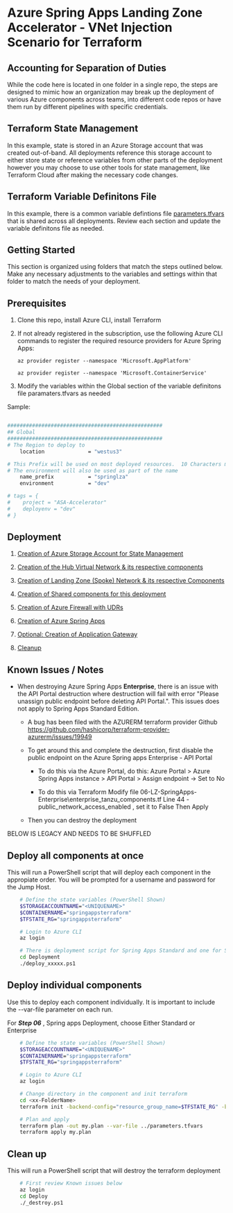 # Azure Spring Apps Landing Zone Accelerator - VNet Injection Scenario for Terraform

## Accounting for Separation of Duties 
While the code here is located in one folder in a single repo, the steps are designed to mimic how an organization may break up the deployment of various Azure components across teams, into different code repos or have them run by different pipelines with specific credentials. 

## Terraform State Management
In this example, state is stored in an Azure Storage account that was created out-of-band.  All deployments reference this storage account to either store state or reference variables from other parts of the deployment however you may choose to use other tools for state management, like Terraform Cloud after making the necessary code changes.

## Terraform Variable Definitons File
In this example, there is a common variable defintions file [parameters.tfvars](./parameters.tfvars) that is shared across all deployments. Review each section and update the variable definitons file as needed. 

## Getting Started 
This section is organized using folders that match the steps outlined below. Make any necessary adjustments to the variables and settings within that folder to match the needs of your deployment. 

## Prerequisites 
1. Clone this repo, install Azure CLI, install Terraform

2. If not already registered in the subscription, use the following Azure CLI commands to register the required resource providers for Azure Spring Apps:

    `az provider register --namespace 'Microsoft.AppPlatform'`

    `az provider register --namespace 'Microsoft.ContainerService'`

3. Modify the variables within the Global section of the variable definitons file paramaters.tfvars as needed

Sample:
```bash

##################################################
## Global
##################################################
# The Region to deploy to
    location              = "westus3"

# This Prefix will be used on most deployed resources.  10 Characters max.
# The environment will also be used as part of the name
    name_prefix           = "springlza"
    environment           = "dev"

# tags = { 
#    project = "ASA-Accelerator"
#    deployenv = "dev"
# }

```


## Deployment
1. [Creation of Azure Storage Account for State Management](./01-State-Storage.md)

2. [Creation of the Hub Virtual Network & its respective components](./02-Hub-Network.md)

3. [Creation of Landing Zone (Spoke) Network & its respective Components](./03-LZ-Network.md)

4. [Creation of Shared components for this deployment](./04-LZ-SharedResources.md)
 
5. [Creation of Azure Firewall with UDRs](./05-Hub-Firewall.md)

6. [Creation of Azure Spring Apps](./06-LZ-SpringApps.md)

7. [Optional: Creation of Application Gateway](./07-LZ-AppGateway.md)

8. [Cleanup](./08-cleanup.md)

## Known Issues / Notes
  - When destroying Azure Spring Apps **Enterprise**, there is an issue with the API Portal destruction where destruction will fail with error "Please unassign public endpoint before deleting API Portal.".  This issues does not apply to Spring Apps Standard Edition.
    - A bug has been filed with the AZURERM terraform provider Github
    https://github.com/hashicorp/terraform-provider-azurerm/issues/19949

    - To get around this and complete the destruction, first disable the public endpoint on the Azure Spring apps Enterprise - API Portal
        - To do this via the Azure Portal, do this:
    Azure Portal > Azure Spring Apps instance > API Portal > Assign endpoint -> Set to No

        - To do this via Terraform
    Modify file 06-LZ-SpringApps-Enterprise\enterprise_tanzu_components.tf
    Line 44 - public_network_access_enabled , set it to False
    Then Apply

    - Then you can destroy the deployment


BELOW IS LEGACY AND NEEDS TO BE SHUFFLED

## Deploy all components at once
This will run a PowerShell script that will deploy each component in the appropiate order. You will be prompted for a username and password for the Jump Host.

```bash
    # Define the state variables (PowerShell Shown)
    $STORAGEACCOUNTNAME="<UNIQUENAME>"
    $CONTAINERNAME="springappsterraform"
    $TFSTATE_RG="springappsterraform"

    # Login to Azure CLI
    az login

    # There is deployment script for Spring Apps Standard and one for Spring Apps Enterprise
    cd Deployment
    ./deploy_xxxxx.ps1
```

## Deploy individual components
Use this to deploy each component individually.  It is important to include the --var-file parameter on each run.

For ***Step 06*** , Spring apps Deployment, choose Either Standard or Enterprise

```bash
    # Define the state variables (PowerShell Shown)
    $STORAGEACCOUNTNAME="<UNIQUENAME>"
    $CONTAINERNAME="springappsterraform"
    $TFSTATE_RG="springappsterraform"

    # Login to Azure CLI
    az login

    # Change directory in the component and init terraform
    cd <xx-FolderName>
    terraform init -backend-config="resource_group_name=$TFSTATE_RG" -backend-config="storage_account_name=$STORAGEACCOUNTNAME" -backend-config="container_name=$CONTAINERNAME"

    # Plan and apply
    terraform plan -out my.plan --var-file ../parameters.tfvars
    terraform apply my.plan
```

## Clean up
This will run a PowerShell script that will destroy the terraform deployment
```bash
    # First review Known issues below
    az login
    cd Deploy
    ./_destroy.ps1
```


